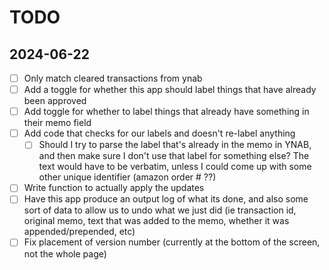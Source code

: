 # TODO

## 2024-06-22

- [ ] Only match cleared transactions from ynab
- [ ] Add a toggle for whether this app should label things that have already been approved
- [ ] Add toggle for whether to label things that already have something in their memo field
- [ ] Add code that checks for our labels and doesn't re-label anything
  - [ ] Should I try to parse the label that's already in the memo in YNAB, and then make sure I don't use that label for something else? The text would have to be verbatim, unless I could come up with some other unique identifier (amazon order # ??)
- [ ] Write function to actually apply the updates
- [ ] Have this app produce an output log of what its done, and also some sort of data to allow us to undo what we just did (ie transaction id, original memo, text that was added to the memo, whether it was appended/prepended, etc)
- [ ] Fix placement of version number (currently at the bottom of the screen, not the whole page)
